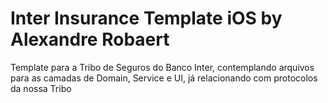 # Inter Insurance Template iOS by Alexandre Robaert

Template para a Tribo de Seguros do Banco Inter, contemplando arquivos para as camadas de Domain, Service e UI, já relacionando com protocolos da nossa Tribo
